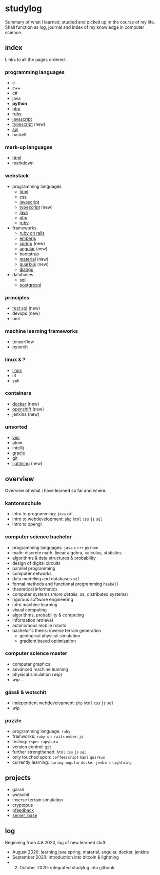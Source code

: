 # studylog

Summary of what I learned, studied and picked up in the course of my life. Shall function as log, journal and index of my knowledge in computer science.

## index

Links to all the pages ordered.

### programming languages

* c
* c++
* c\#
* java
* **python**
* [php](technologies/php.md)
* [ruby](technologies/ruby.md)
* [javascript](technologies/javascript.md)
* [typescript](technologies/typescript.md) \(new\)
* [sql](technologies/sql.md)
* haskell

### mark-up languages

* [html](https://github.com/lucashabersaat/studylog/tree/fa64675b3c1fc8e3cf84f60154380b64723eca0e/technologies/html.md)
* markdown

### webstack

* programming languages
  * [html](https://github.com/lucashabersaat/studylog/tree/fa64675b3c1fc8e3cf84f60154380b64723eca0e/technologies/html.md)
  * [css](technologies/css.md)
  * [javascript](technologies/javascript.md)
  * [typescript](technologies/typescript.md) \(new\)
  * [java](https://github.com/lucashabersaat/studylog/tree/fa64675b3c1fc8e3cf84f60154380b64723eca0e/technologies/java.md)
  * [php](technologies/php.md)
  * [ruby](technologies/ruby.md)
* frameworks
  * [ruby on rails](technologies/ruby_on_rails.md)
  * [emberjs](technologies/emberjs.md)
  * [spring](technologies/spring.md) \(new\)
  * [angular](technologies/angular.md) \(new\)
  * bootstrap
  * [material](https://github.com/lucashabersaat/studylog/tree/fa64675b3c1fc8e3cf84f60154380b64723eca0e/material.md) \(new\)
  * [quarkus](https://github.com/lucashabersaat/studylog/tree/fa64675b3c1fc8e3cf84f60154380b64723eca0e/technilogies/quarkus.md) \(new\)
  * [django](technologies/django.md)
* databases
  * [sql](technologies/sql.md)
  * [postgresql](technologies/postgresql.md)

### principles

* [rest api](technologies/rest_api.md) \(new\)
* devops \(new\)
* uml

### machine learning frameworks

* tensorflow
* pytorch

### linux & ?

* [linux](technologies/linux.md)
* i3
* ssh

### containers

* [docker](https://github.com/lucashabersaat/studylog/tree/fa64675b3c1fc8e3cf84f60154380b64723eca0e/docker.md) \(new\)
* [openshift](https://github.com/lucashabersaat/studylog/tree/fa64675b3c1fc8e3cf84f60154380b64723eca0e/openshift.md) \(new\)
* jenkins \(new\)

### unsorted

* [vim](technologies/vim.md)
* atom
* intellij
* [gradle](technologies/gradle.md)
* git
* [lightning](technologies/lightning.md) \(new\)

## overview

Overview of what i have learned so far and where.

### kantonsschule

* intro to programming: `java` `c#`
* intro to webdevelopment: `php` `html` `css` `js` `sql`
* intro to opengl

### computer science bachelor

* programming languages: `java` `c` `c++` `python`
* math: discrete math, linear algebra, calculus, statistics
* algorithms & data structures & probability
* design of digital circuits
* parallel programming
* computer networks
* data modeling and databases `sql`
* formal methods and functional programming `haskell`
* theoretical informatics
* computer systems \(_more details_: os, distributed systems\)
* rigorous software engineering
* intro machine learning
* visual computing
* algorithms, probability & computing
* information retrieval
* autonomous mobile robots
* bachelor's thesis: inverse terrain generation
  * geological physical simulation
  * gradient based optimization

### computer science master

* computer graphics
* advanced machine learning
* physical simulation \(_wip_\)
* _wip ..._

### gässli & wotschit

* independent webdevelopment: `php` `html` `css` `js` `sql`
* _wip_

### puzzle

* programming language: `ruby`
* framworks: `ruby on rails` `ember.js`
* testing: `rspec` `capybara`
* version control: `git`
* further strengthened: `html` `css` `js` `sql`
* only touched upon: `coffeescript` `haml` `quarkus`
* currently learning: `spring` `angular` `docker` `jenkins` `lightning`

## projects

* gässli
* wotschit
* inverse terrain simulation
* cryptopus
* [pfeedback](projects/pfeedback.md)
* [server\_base](projects/server_base.md)

## log

Beginning from 4.8.2020, log of new learned stuff.

* August 2020: learning java spring, material, angular, docker, jenkins
* September 2020: introduction into bitcoin & lightning
* 2. October 2020: integrated studylog into gitbook


